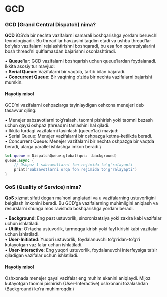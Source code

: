 # GCD

### GCD (Grand Central Dispatch) nima?

**GCD** iOS’da bir nechta vazifalarni samarali boshqarishga yordam beruvchi texnologiyadir. Bu thread’lar havzasini taqdim etadi va ushbu thread’lar bo’ylab vazifalarni rejalashtirishni boshqaradi, bu esa fon operatsiyalarini bosh thread’ni qulflamasdan bajarishni osonlashtiradi.

• **Queue**’lar: GCD vazifalarni boshqarish uchun queue’lardan foydalanadi. Ikkita asosiy tur mavjud:\
• **Serial Queue**: Vazifalarni bir vaqtda, tartib bilan bajaradi.\
• **Concurrent Queue**: Bir vaqtning o’zida bir nechta vazifalarni bajarishi mumkin.

#### Hayotiy misol

GCD’ni vazifalarni oshpazlarga tayinlaydigan oshxona menejeri deb tasavvur qiling:

• Menejer sabzavotlarni to’g’ralash, taomni pishirish yoki taomni bezash uchun qaysi oshpaz (thread)ni tanlashini hal qiladi.\
• Ikkita turdagi vazifalarni tayinlash (queue’lar) mavjud:\
• Serial Queue: Menejer vazifalarni bir oshpazga ketma-ketlikda beradi.\
• Concurrent Queue: Menejer vazifalarni bir nechta oshpazga bir vaqtda beradi, ularga parallel ishlashga imkon beradi.\


```swift
let queue = DispatchQueue.global(qos: .background)
queue.async {
    // Oshpaz 1 sabzavotlarni fon rejimida to'g'ralayapti
    print("Sabzavotlarni orqa fon rejimida to'g'ralayapti")
}
```

### QoS (Quality of Service) nima?

**QoS** xizmat sifati degan ma’noni anglatadi va u vazifalarning ustuvorligini belgilash imkonini beradi. Bu GCD’ga vazifalarning muhimligini aniqlash va resurslarni shunga mos ravishda boshqarishga yordam beradi.

• **Background**: Eng past ustuvorlik, sinxronizatsiya yoki zaxira kabi vazifalar uchun ishlatiladi.\
• **Utility**: O’rtacha ustuvorlik, tarmoqga kirish yoki fayl kirishi kabi vazifalar uchun ishlatiladi.\
• **User-Initiated**: Yuqori ustuvorlik, foydalanuvchi to’g’ridan-to’g’ri kutayotgan vazifalar uchun ishlatiladi.\
• **User-Interactive**: Eng yuqori ustuvorlik, foydalanuvchi interfeysiga ta’sir qiladigan vazifalar uchun ishlatiladi.

#### Hayotiy misol

Oshxonada menejer qaysi vazifalar eng muhim ekanini aniqlaydi. Mijoz kutayotgan taomni pishirish (User-Interactive) oshxonani tozalashdan (Background) ko’ra muhimroqdir.\
